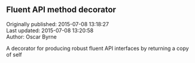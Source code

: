 ## Fluent API method decorator  
Originally published: 2015-07-08 13:18:27  
Last updated: 2015-07-08 13:20:58  
Author: Oscar Byrne  
  
A decorator for producing robust fluent API interfaces by returning a copy of self